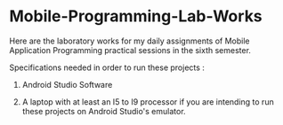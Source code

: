 # Mobile-Programming-Lab-Works
Here are the laboratory works for my daily assignments of Mobile Application Programming practical sessions in the sixth semester.

Specifications needed in order to run these projects : 

1) Android Studio Software 

2) A laptop with at least an I5 to I9 processor if you are intending to run these projects on Android Studio's emulator.
